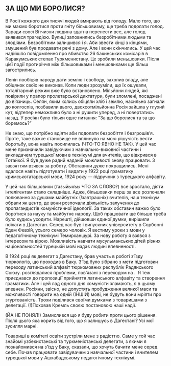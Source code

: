 ## ЗА ЩО МИ БОРОЛИСЯ?

В Росії кожного дня тисячі людей вмирають від голоду.
Мало того, що ми маємо боротися проти гніту більшовизму, ще треба подолати голод.
Заради своєї Вітчизни людина здатна перенести все, але голод виявився трагедією.
Вулиці заповнились безробітними людьми та злодіями.
Безробітним залишився і я.
Аби звести кінці з кінцями, змушений був продавати речі з дому.
Але і вони скінчились.
У цей час надійшло повідомлення про вбивство 26 бакинських комісарів в Каракумських степах Туркменистану.
Це зробили меньшовики.
Після цієї події протиріччя між більшовиками і меншовиками ще більш загострились.

Ленін пообіцяв народу дати землю і свободу, захопив владу, але обіцянок своїх не виконав.
Коли люди зрозуміли, що їх ошукали, тоталітарний режим вже було встановлено.
Мільйони людей, які повірили у прапор пролетарської диктатури, були зломлені, посаджені до в’язниць.
Селян, яким колись обіцяли хліб і землю, насильно загнали до колгоспів, позбавили вього, двохсотмільйонна Росія зайшла у глухий кут, відтепер неможливо було а ні рушити уперед, а ні повертатись назад.
У росіян було тільки одне питання: "За що боролися та за що боремось?”

Не знаю, що потрібно вдіяти аби подолати безробіття і безгрошів’я.
Проте, таке важке становище не вплинуло на мою рішучість вести боротьбу, вона навіть посилилась (ЧТО-ТО ЯВНО НЕ ТАК).
У цей час мене призначили завідуючим з навчально-виховної частини і викладачем турецької мови в технікумі для вчителів, що відкрився в Тотайкої.
Я був дуже радий наданій можливості знову працювати.
З завзяттям взявся за роботу.
Обставини дуже покращились.
Мені вдалося навіть підготувати і видати у 1922 році граматику кримськотатарської мови, 1924 року — підручник з турецького алфавіту.

У цей час більшовики (тазыйыкъы ЧТО ЗА СЛОВО?) все зростало, діяти інтелігентам стало складніше.
Адже, більшовики перш за все розпочали полювання за душами майбутніх (!завтрашніх) вчителів, наш технікум обрали як центр, де вони розпочали діяльність залучення до пропагандистів комуністичної ідеології.
За таких обставин важко було боротися за науку та майбутнє народу.
Щоб працювати ще більше треба було кудись уходити.
Нарешті, дійшовши єдиної думки, вирішили поїхати в Дагестан.
Серед нас був і випускник університету в Сорбонні Едем Февзій, усього семеро чоловік.
Я вестиму уроки з мови у педагогічному технікумі Темирханшурі.
За нову роботу я взявся з інтересом та вірою.
Можливість навчати мусульманських дітей різних національностей турецькій мові надає людині впевненості.

В 1924 році як делегат з Дагестану, брав участь в роботі з’їзду тюркологів, що проходив в Баку.
З’їзд було зібрано з мети підготовки переходу латинський алфавіт тюркомовних республік Радянського Союзу. розглядалися проблеми, пов’язані з переходом на . 
Я теж приєднався до пропозиції прийняття латинського алфавіту та створення граматики.
Але і цей лад одного дня комуністи зламають, я в цьому впевнен.
Росіяни, звісно, не допустять пробудження великої маси та можливості говорити на одній (ІНШІЙ) мові, не будуть вони мріяти про згуртованість.
Трохи поділився своїми думками з товаришами з делегації.
(!)Поховав Кремль своєю постановою наші надії.

(ЙА НЕ ПОНЯЛ!)
Замислився що я буду робити проти цього рішення.
Після цього яка корить від того, що я залишусь в Дагестані?
Усі мої зусилля марні.

Товариші в комітеті освіти зустріли мене з радісттю.
Саме у той час знайомі узбекистанські та туркменістанські делегати, з якими я познайомився на з’їзд у Баку, сказали, що хочуть бачити мене серед себе.
Почав працювати завідувачем з навчальної частини і вчителем турецької мови у Ашхабадському педагогічному технікумі.
